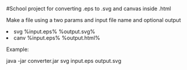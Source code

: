 #School project for converting .eps to .svg and canvas inside .html


Make a file using a two params and input file name and optional output
<li> svg %input.eps% %output.svg%</li>
<li> canv %input.eps% %output.html%</li>

Example:

java -jar converter.jar svg input.eps output.svg
